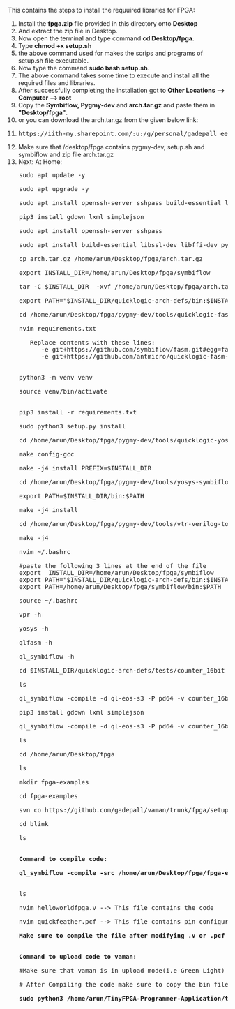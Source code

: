 This contains the steps to install the requuired libraries for FPGA:
1. Install the **fpga.zip** file provided in this directory onto **Desktop**
2. And extract the zip file in Desktop.
3. Now open the terminal and type command **cd Desktop/fpga**.
5. Type **chmod +x setup.sh**
6. the above command used for makes the scrips and programs of setup.sh file executable.
7. Now type the command **sudo bash setup.sh**.
8. The above command takes some time to execute and install all the required files and libraries.
9. After successfully completing the installation got to **Other Locations --> Computer --> root**
10. Copy the **Symbiflow, Pygmy-dev** and **arch.tar.gz** and paste them in **"Desktop/fpga"**.
11. or you can download the arch.tar.gz from the given below link:
12. <pre>https://iith-my.sharepoint.com/:u:/g/personal/gadepall_ee_iith_ac_in/Ebot5QHEYXBAo-7n4hnvJu0B8vMrTIdj_COHJC2cmDY1ww?e=bqDxHI</pre>
13. Make sure that /desktop/fpga contains pygmy-dev, setup.sh and symbiflow and zip file arch.tar.gz
14. Next:
   At Home:
   <pre>
   sudo apt update -y <br>
   sudo apt upgrade -y<br>
   sudo apt install openssh-server sshpass build-essential libssl-dev libffi-dev python3-dev bison flex git tcl-dev tcl tcl-tclreadline libreadline-dev  autoconf libtool make automake texinfo pkg-config libusb-1.0-0 libusb-1.0-0-dev gcc-arm-none-eabi libnewlib-arm-none-eabi telnet python3 apt-utils libxslt-dev cmake curl python3-pip python3-venv -y<br>
   pip3 install gdown lxml simplejson<br>
   sudo apt install openssh-server sshpass<br>
   sudo apt install build-essential libssl-dev libffi-dev python3-dev bison flex git tcl-dev tcl tcl-tclreadline libreadline-dev  autoconf libtool make automake texinfo pkg-config libusb-1.0-0 libusb-1.0-0-dev gcc-arm-none-eabi libnewlib-arm-none-eabi telnet python3 apt-utils libxslt-dev python3-lxml python3-simplejson cmake curl  python3-setuptools python3-pip<br>
   cp arch.tar.gz /home/arun/Desktop/fpga/arch.tar.gz<br>
   export INSTALL_DIR=/home/arun/Desktop/fpga/symbiflow<br>
   tar -C $INSTALL_DIR  -xvf /home/arun/Desktop/fpga/arch.tar.gz<br>
   export PATH="$INSTALL_DIR/quicklogic-arch-defs/bin:$INSTALL_DIR/quicklogic-arch-defs/bin/python3:$PATH"<br>
   cd /home/arun/Desktop/fpga/pygmy-dev/tools/quicklogic-fasm<br>
   nvim requirements.txt<br>
      Replace contents with these lines:
         -e git+https://github.com/symbiflow/fasm.git#egg=fasm
         -e git+https://github.com/antmicro/quicklogic-fasm-utils.git#egg=fasm-utils<br>
      
   python3 -m venv venv<br>
   source venv/bin/activate<br>

   pip3 install -r requirements.txt<br>
   sudo python3 setup.py install<br>
   cd /home/arun/Desktop/fpga/pygmy-dev/tools/quicklogic-yosys<br>
   make config-gcc<br>
   make -j4 install PREFIX=$INSTALL_DIR<br>
   cd /home/arun/Desktop/fpga/pygmy-dev/tools/yosys-symbiflow-plugins<br>
   export PATH=$INSTALL_DIR/bin:$PATH<br>
   make -j4 install<br>
   cd /home/arun/Desktop/fpga/pygmy-dev/tools/vtr-verilog-to-routing<br>
   make -j4<br>
   nvim ~/.bashrc<br>
   #paste the following 3 lines at the end of the file
   export  INSTALL_DIR=/home/arun/Desktop/fpga/symbiflow
   export PATH="$INSTALL_DIR/quicklogic-arch-defs/bin:$INSTALL_DIR/quicklogic-arch-defs/bin/python3:$PATH"
   export PATH=/home/arun/Desktop/fpga/symbiflow/bin:$PATH
      
   source ~/.bashrc<br>
   vpr -h<br>
   yosys -h<br>
   qlfasm -h<br>
   ql_symbiflow -h<br>
   cd $INSTALL_DIR/quicklogic-arch-defs/tests/counter_16bit<br>
   ls<br>
   ql_symbiflow -compile -d ql-eos-s3 -P pd64 -v counter_16bit.v -t top -p chandalar.pcf -dump binary<br>
   pip3 install gdown lxml simplejson<br>
   ql_symbiflow -compile -d ql-eos-s3 -P pd64 -v counter_16bit.v -t top -p chandalar.pcf -dump binary<br>
   ls<br>
   cd /home/arun/Desktop/fpga<br>
   ls<br>
   mkdir fpga-examples<br>
   cd fpga-examples<br>
   svn co https://github.com/gadepall/vaman/trunk/fpga/setup/codes/blink<br>
   cd blink<br>
   ls<br>
   
   <b>Command to compile code:
      
   ql_symbiflow -compile -src /home/arun/Desktop/fpga/fpga-examples/blink -d ql-eos-s3 -P PU64 -v helloworldfpga.v -t helloworldfpga -p quickfeather.pcf -dump binary</b><br>
   
   ls<br>
   nvim helloworldfpga.v --> This file contains the code<br> 
   nvim quickfeather.pcf --> This file contains pin configurations<br>
   <b>Make sure to compile the file after modifying .v or .pcf file </b><br>
   
   <b>Command to upload code to vaman:</b><br> 
   #Make sure that vaman is in upload mode(i.e Green Light)<br>
   # After Compiling the code make sure to copy the bin file and paste it in home and perform the upload command <br>
   <b>sudo python3 /home/arun/TinyFPGA-Programmer-Application/tinyfpga-programmer-gui.py --port /dev/ttyACM0 --appfpga /home/arun/helloworldfpga.bin --mode fpga</b>
   </pre>
